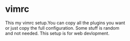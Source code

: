# vimrc
This my vimrc setup.You can copy all the plugins you want    
or just copy the full configuration. Some stuff is random   
and not needed. This setup is for web devlopment.
